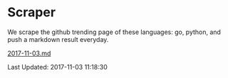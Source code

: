 # Scraper

We scrape the github trending page of these languages: go, python, and push a markdown result everyday.

[2017-11-03.md](https://github.com/borays/Scraper/blob/master/2017-11-03.md)

Last Updated: 2017-11-03 11:18:30